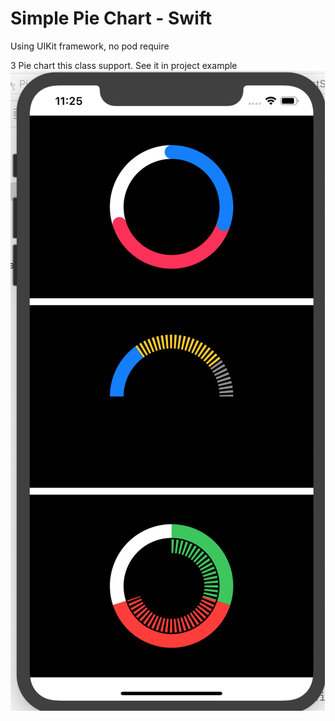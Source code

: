 # Simple Pie Chart - Swift

Using UIKit framework, no pod require

3 Pie chart this class support. See it in project example
![3 pie charts](Image/3PieCharts.png)